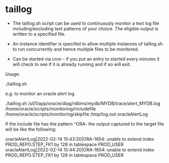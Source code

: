 taillog
=======

* The taillog.sh script can be used to continuously monitor a text log file including/excluding text patterns of your choice. The eligible output is written to a specified file.

* An instance identifier is specifed to allow multiple instances of taillog.sh to run concurrently and hence multiple files to be monitored.

* Can be started via cron - if you put an entry to started every minutes it will check to see if it is already running and if so will exit.

Usage:

./taillog.sh <target file for monitoring> <includefile> <excludefile> <target outputfile> <instance identifier>

e.g. to monitor an oracle alert log

./taillog.sh /u01/app/oracle/diag/rdbms/mydb/MYDB/trace/alert_MYDB.log /home/oracle/scripts/monitoring/includefile /home/oracle/scripts/monitoring/skipfile /tmp/log.out oracleAlertLog

If the include file has the pattern ^ORA- the output captured to the target file will be like the following:

oracleAlertLog|2022-02-14 15:43:20|ORA-1654: unable to extend index PROD_REPO.STEP_FK1 by 128 in tablespace PROD_USER
oracleAlertLog|2022-02-14 15:44:20|ORA-1654: unable to extend index PROD_REPO.STEP_FK1 by 128 in tablespace PROD_USER

